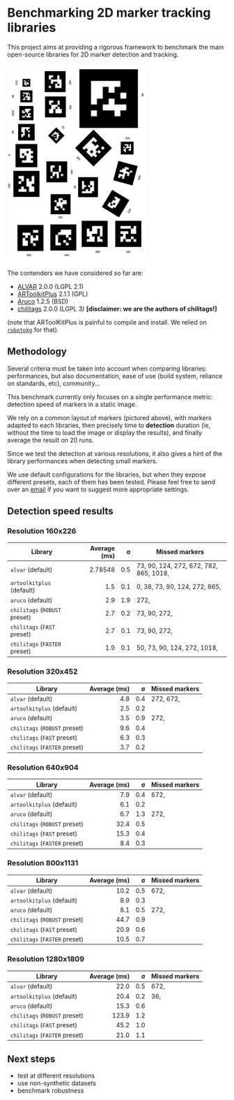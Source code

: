 Benchmarking 2D marker tracking libraries
=========================================

This project aims at providing a rigorous framework to benchmark
the main open-source libraries for 2D marker detection and tracking.

![](data/chilitags/chilitags-benchmark-easy-320.png)

The contenders we have considered so far are:

- [ALVAR](http://virtual.vtt.fi/virtual/proj2/multimedia/alvar/) 2.0.0 (LGPL 2.1)
- [ARToolkitPlus](http://studierstube.icg.tu-graz.ac.at/handheld_ar/artoolkitplus.php) 2.1.1 (GPL)
- [Aruco](http://www.uco.es/investiga/grupos/ava/node/26) 1.2.5 (BSD)
- [chilitags](http://chili.epfl.ch/software) 2.0.0 (LGPL 3) **[disclaimer: we are the
  authors of chilitags!]**

(note that ARToolKitPlus is painful to compile and install. We relied on
[`robotpkg`](http://robotpkg.openrobots.org/robotpkg/image/artoolkitplus/index.html)
for that).

Methodology
-----------

Several criteria must be taken into account when comparing libraries:
performances, but also documentation, ease of use (build system, reliance on
standards, etc), community...

This benchmark currently only focuses on a single performance metric: detection
speed of markers in a static image.

We rely on a common layout of markers (pictured above), with markers adapted to
each libraries, then precisely time to **detection** duration (ie, without the
time to load the image or display the results), and finally average the result
on 20 runs.

Since we test the detection at various resolutions, it also gives a hint of the
library performances when detecting small markers.

We use default configurations for the libraries, but when they expose different
presets, each of them has been tested. Please feel free to send over an
[email](mailto:severin.lemaignan.youknowthatthispartdoesnotneedtobethere@epfl.ch)
if you want to suggest more appropriate settings.

Detection speed results
-----------------------

### Resolution 160x226

|Library| Average (ms) | σ | Missed markers |
|-------|-----------------------------:|--------------:|----------------|
| `alvar` (default) | 2.78548 |        0.5 | 73, 90, 124, 272, 672, 782, 865, 1018,  |
| `artoolkitplus` (default) | 1.5 |        0.1 | 0, 38, 73, 90, 124, 272, 865,  |
| `aruco` (default) | 2.9 |        1.9 | 272,  |
| `chilitags` (`ROBUST` preset) | 2.7 |        0.2 | 73, 90, 272,  |
| `chilitags` (`FAST` preset) | 2.7 |        0.1 | 73, 90, 272,  |
| `chilitags` (`FASTER` preset) | 1.9 |        0.1 | 50, 73, 90, 124, 272, 1018,  |

### Resolution 320x452

|Library| Average (ms) | σ | Missed markers |
|-------|-----------------------------:|--------------:|----------------|
| `alvar` (default) | 4.8 |        0.4 | 272, 672,  |
| `artoolkitplus` (default) | 2.5 |        0.2 |  |
| `aruco` (default) | 3.5 |        0.9 | 272,  |
| `chilitags` (`ROBUST` preset) | 9.6 |        0.4 |  |
| `chilitags` (`FAST` preset) | 6.3 |        0.3 |  |
| `chilitags` (`FASTER` preset) | 3.7 |        0.2 |  |

### Resolution 640x904

|Library| Average (ms) | σ | Missed markers |
|-------|-----------------------------:|--------------:|----------------|
| `alvar` (default) | 7.9 |        0.4 | 672,  |
| `artoolkitplus` (default) | 6.1 |        0.2 |  |
| `aruco` (default) | 6.7 |        1.3 | 272,  |
| `chilitags` (`ROBUST` preset) | 32.4 |        0.5 |  |
| `chilitags` (`FAST` preset) | 15.3 |        0.4 |  |
| `chilitags` (`FASTER` preset) | 8.4 |        0.3 |  |

### Resolution 800x1131

|Library| Average (ms) | σ | Missed markers |
|-------|-----------------------------:|--------------:|----------------|
| `alvar` (default) | 10.2 |        0.5 | 672,  |
| `artoolkitplus` (default) | 8.9 |        0.3 |  |
| `aruco` (default) | 8.1 |        0.5 | 272,  |
| `chilitags` (`ROBUST` preset) | 44.7 |        0.9 |  |
| `chilitags` (`FAST` preset) | 20.9 |        0.6 |  |
| `chilitags` (`FASTER` preset) | 10.5 |        0.7 |  |

### Resolution 1280x1809

|Library| Average (ms) | σ | Missed markers |
|-------|-----------------------------:|--------------:|----------------|
| `alvar` (default) | 22.0 |        0.5 | 672,  |
| `artoolkitplus` (default) | 20.4 |        0.2 | 36,  |
| `aruco` (default) | 15.3 |        0.6 |  |
| `chilitags` (`ROBUST` preset) | 123.9 |        1.2 |  |
| `chilitags` (`FAST` preset) | 45.2 |        1.0 |  |
| `chilitags` (`FASTER` preset) | 21.0 |        1.1 |  |


Next steps
----------

- test at different resolutions
- use non-synthetic datasets
- benchmark robustness

